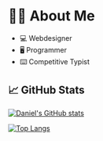 # 👨‍💻 About Me
* 💻 Webdesigner
* 🖥️ Programmer
* ⌨️ Competitive Typist

## 📈 GitHub Stats

[![Daniel's GitHub stats](https://read-github-stats.vercel.app/api?username=daniel598&theme=dark&show_icons=true)](https://github.com/daniel598/github-readme-stats)

[![Top Langs](https://read-github-stats.vercel.app/api/top-langs/?username=daniel598&theme=dark)](https://github.com/daniel598/github-readme-stats)
